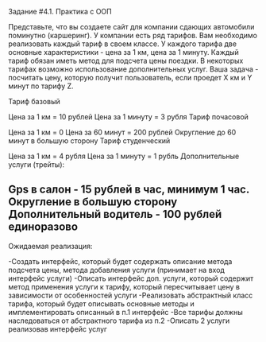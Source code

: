 Задание #4.1. Практика с ООП

Представьте, что вы создаете сайт для компании сдающих автомобили поминутно (каршеринг). У компании есть ряд тарифов. Вам необходимо реализовать каждый тариф в своем классе. У каждого тарифа две основные характеристики - цена за 1 км, цена за 1 минуту. Каждый тариф обязан иметь метод для подсчета цены поездки. В некоторых тарифах возможно использование дополнительных услуг. Ваша задача - посчитать цену, которую получит пользователь, если проедет Х км и Y минут по тарифу Z.

Тариф базовый

Цена за 1 км = 10 рублей
Цена за 1 минуту = 3 рубля
Тариф почасовой

Цена за 1 км = 0
Цена за 60 минут = 200 рублей
Округление до 60 минут в большую сторону
Тариф студенческий

Цена за 1 км = 4 рубля
Цена за 1 минуту = 1 рубль
Дополнительные услуги (трейты):

Gps в салон - 15 рублей в час, минимум 1 час. Округление в большую сторону
Дополнительный водитель - 100 рублей единоразово
-----------------------------------------------------
Ожидаемая реализация:

-Создать интерфейс, который будет содержать описание метода подсчета цены, метода добавления услуги (принимает на вход интерфейс услуги)
-Описать интерфейс доп. услуги, который содержит метод применения услуги к тарифу, который пересчитывает цену в зависимости от особенностей услуги
-Реализовать абстрактный класс тарифа, который будет описывать основные методы и имплементировать описанный в п.1 интерфейс
-Все тарифы должны наследоваться от абстрактного тарифа из п.2
-Описать 2 услуги реализовав интерфейс услуг
